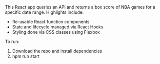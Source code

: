 This React app queries an API and returns a box score of NBA games for a specific date range.  Highlights include:

- Re-usable React function components
- State and lifecycle managed via React Hooks
- Styling done via CSS classes using Flexbox

To run:

1. Download the repo and install dependencies
2. npm run start
